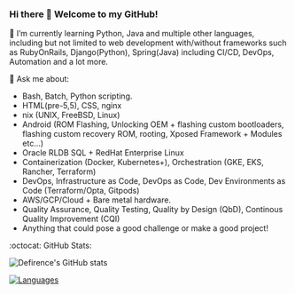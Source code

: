 ### Hi there 👋 Welcome to my GitHub!

🌱 I’m currently learning Python, Java and multiple other languages, including but not limited to web development with/without frameworks such as RubyOnRails, Django(Python), Spring(Java) including CI/CD, DevOps, Automation and a lot more.

💬 Ask me about:

* Bash, Batch, Python scripting.
* HTML(pre-5,5), CSS, nginx
* nix (UNIX, FreeBSD, Linux)
* Android (ROM Flashing, Unlocking OEM + flashing custom bootloaders, flashing custom recovery ROM, rooting, Xposed Framework + Modules etc...)
* Oracle RLDB SQL + RedHat Enterprise Linux
* Containerization (Docker, Kubernetes+), Orchestration (GKE, EKS, Rancher, Terraform)
* DevOps, Infrastructure as Code, DevOps as Code, Dev Environments as Code (Terraform/Opta, Gitpods)
* AWS/GCP/Cloud + Bare metal hardware.
* Quality Assurance, Quality Testing, Quality by Design (QbD), Continous Quality Improvement (CQI) 
* Anything that could pose a good challenge or make a good project!

:octocat: GitHub Stats:

![Defirence's GitHub stats](https://github-readme-stats.vercel.app/api?username=defirence&show_icons=true&theme=dark)

[![Languages](https://github-readme-stats.vercel.app/api/top-langs/?username=defirence&layout=compact&theme=dark)](https://github.com/anuraghazra/github-readme-stats)
